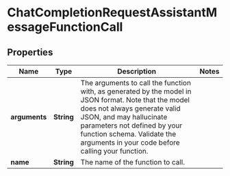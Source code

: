 # ChatCompletionRequestAssistantMessageFunctionCall

## Properties
Name | Type | Description | Notes
------------ | ------------- | ------------- | -------------
**arguments** | **String** | The arguments to call the function with, as generated by the model in JSON format. Note that the model does not always generate valid JSON, and may hallucinate parameters not defined by your function schema. Validate the arguments in your code before calling your function. | 
**name** | **String** | The name of the function to call. | 
